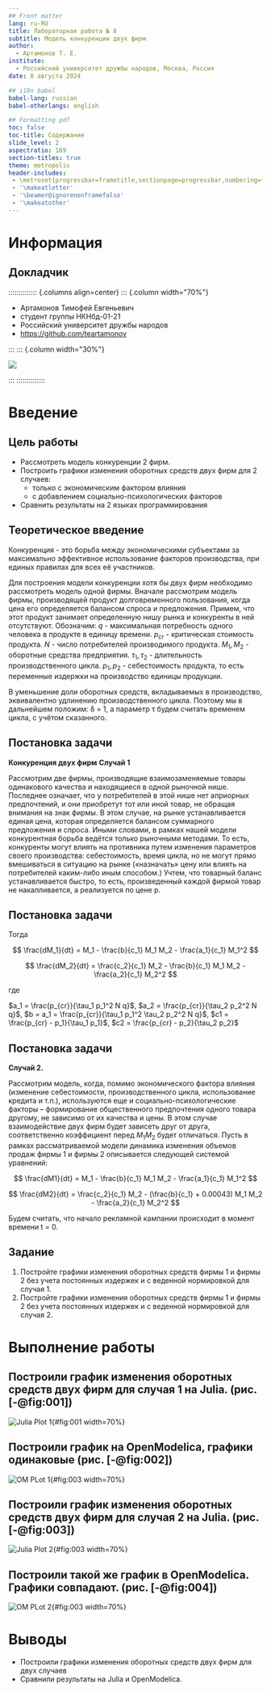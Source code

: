 ```yaml
---
## Front matter
lang: ru-RU
title: Лабораторная работа № 8
subtitle: Модель конкуренции двух фирм
author:
  - Артамонов Т. Е.
institute:
  - Российский университет дружбы народов, Москва, Россия
date: 8 августа 2024

## i18n babel
babel-lang: russian
babel-otherlangs: english

## Formatting pdf
toc: false
toc-title: Содержание
slide_level: 2
aspectratio: 169
section-titles: true
theme: metropolis
header-includes:
 - \metroset{progressbar=frametitle,sectionpage=progressbar,numbering=fraction}
 - '\makeatletter'
 - '\beamer@ignorenonframefalse'
 - '\makeatother'
---
```


# Информация

## Докладчик

:::::::::::::: {.columns align=center}
::: {.column width="70%"}

  * Артамонов Тимофей Евгеньевич
  * студент группы НКНбд-01-21
  * Российский университет дружбы народов
  * <https://github.com/teartamonov>

:::
::: {.column width="30%"}

![](image/ava.jpg)

:::
::::::::::::::

# Введение

## Цель работы

- Рассмотреть модель конкуренции 2 фирм.
- Построить графики изменения оборотных средств двух фирм для 2 случаев:
  - только c экономическим фактором влияния
  - с добавлением социально-психологических факторов
- Сравнить результаты на 2 языках программирования

## Теоретическое введение

Конкуренция - это борьба между экономическими субъектами за максимально эффективное использование факторов производства, при единых правилах для всех её участников. 

Для построения модели конкуренции хотя бы двух фирм необходимо рассмотреть модель одной фирмы. Вначале рассмотрим модель фирмы, производящей продукт долговременного пользования, когда цена его определяется балансом спроса и предложения. 
Примем, что этот продукт занимает определенную нишу рынка и конкуренты в ней отсутствуют.
Обозначим:
$q$ - максимальная потребность одного человека в продукте в единицу времени.
$p_{cr}$ - критическая стоимость продукта.
$N$ - число потребителей производимого продукта.
$M_1, M_2$ - оборотные средства предприятия.
$\tau_1, \tau_2$ - длительность производственного цикла.
$p_1, p_2$ - себестоимость продукта, то есть переменные издержки на производство единицы продукции.

В уменьшение доли оборотных средств, вкладываемых в производство, эквивалентно удлинению производственного цикла. Поэтому мы в дальнейшем положим: δ = 1, а параметр τ будем считать временем цикла, с учётом сказанного.

## Постановка задачи

**Конкуренция двух фирм**
**Случай 1**

Рассмотрим две фирмы, производящие взаимозаменяемые товары одинакового качества и находящиеся в одной рыночной нише. 
Последнее означает, что у потребителей в этой нише нет априорных предпочтений, и они приобретут тот или иной товар, не обращая внимания на знак фирмы.
В этом случае, на рынке устанавливается единая цена, которая определяется балансом суммарного предложения и спроса. Иными словами, в рамках нашей модели конкурентная борьба ведётся только рыночными методами. 
То есть, конкуренты могут влиять на противника путем изменения параметров своего производства: себестоимость, время цикла, но не могут прямо вмешиваться в ситуацию на рынке («назначать» цену или влиять на потребителей каким-либо иным способом.)
Учтем, что товарный баланс устанавливается быстро, то есть, произведенный каждой фирмой товар не накапливается, а реализуется по цене p.


## Постановка задачи

Тогда


$$
\frac{dM_1}{dt} = M_1 - \frac{b}{c_1} M_1 M_2 - \frac{a_1}{c_1} M_1^2
$$

$$
\frac{dM_2}{dt} = \frac{c_2}{c_1} M_2 - \frac{b}{c_1} M_1 M_2 - \frac{a_2}{c_1} M_2^2
$$

где

$a_1 = \frac{p_{cr}}{\tau_1 p_1^2 N q}$, $a_2 = \frac{p_{cr}}{\tau_2 p_2^2 N q}$, $b = a_1 = \frac{p_{cr}}{\tau_1 p_1^2 \tau_2 p_2^2 N q}$, $c1 = \frac{p_{cr} - p_1}{\tau_1 p_1}$, $c2 = \frac{p_{cr} - p_2}{\tau_2 p_2}$


## Постановка задачи

**Случай 2.** 

Рассмотрим модель, когда, помимо экономического фактора влияния (изменение себестоимости, производственного цикла, использование кредита и т.п.), используются еще и социально-психологические факторы –
формирование общественного предпочтения одного товара другому, не зависимо от их качества и цены. 
В этом случае взаимодействие двух фирм будет зависеть друг от друга, соответственно коэффициент перед $M_1 M_2$ будет отличаться. 
Пусть в рамках рассматриваемой модели динамика изменения объемов продаж фирмы 1 и фирмы 2 описывается следующей системой уравнений:

$$
\frac{dM1}{dt} = M_1 - \frac{b}{c_1} M_1 M_2 - \frac{a_1}{c_1} M_1^2
$$

$$
\frac{dM2}{dt} = \frac{c_2}{c_1} M_2 - (\frac{b}{c_1} + 0.00043) M_1 M_2 - \frac{a_2}{c_1} M_2^2
$$

Будем считать, что начало рекламной кампании происходит в момент времени t = 0.

## Задание 

1. Постройте графики изменения оборотных средств фирмы 1 и фирмы 2 без учета постоянных издержек и с веденной нормировкой для случая 1.
2. Постройте графики изменения оборотных средств фирмы 1 и фирмы 2 без учета постоянных издержек и с веденной нормировкой для случая 2.
   
# Выполнение работы

## Построили график изменения оборотных средств двух фирм для случая 1 на Julia. (рис. [-@fig:001])

![Julia Plot 1](image/julia1.PNG){#fig:001 width=70%}

## Построили график на OpenModelica, графики одинаковые (рис. [-@fig:002])

![OM PLot 1](image/OM1.PNG){#fig:003 width=70%}

## Построили график изменения оборотных средств двух фирм для случая 2 на Julia. (рис. [-@fig:003])

![Julia Plot 2](image/julia3.PNG){#fig:003 width=70%}

## Построили такой же график в OpenModelica. Графики совпадают. (рис. [-@fig:004])

![OM PLot 2](image/OM2.PNG){#fig:003 width=70%}

# Выводы

- Построили графики изменения оборотных средств двух фирм для двух случаев
- Сравнили результаты на Julia и OpenModelica.
